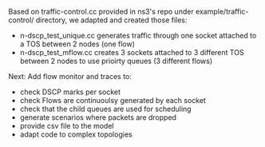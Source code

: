 Based on traffic-control.cc provided in ns3's repo under example/traffic-control/ directory, we adapted and created those files:
- n-dscp_test_unique.cc generates traffic through one socket attached to a TOS between 2 nodes (one flow)
- n-dscp_test_mflow.cc creates 3 sockets attached to 3 different TOS between 2 nodes to use prioirty queues (3 different flows)

Next: Add flow monitor and traces to:
- check DSCP marks per socket
- check Flows are continuoulsy generated by each socket
- check that the child queues are used for scheduling
- generate scenarios where packets are dropped
- provide csv file to the model
- adapt code to complex topologies
